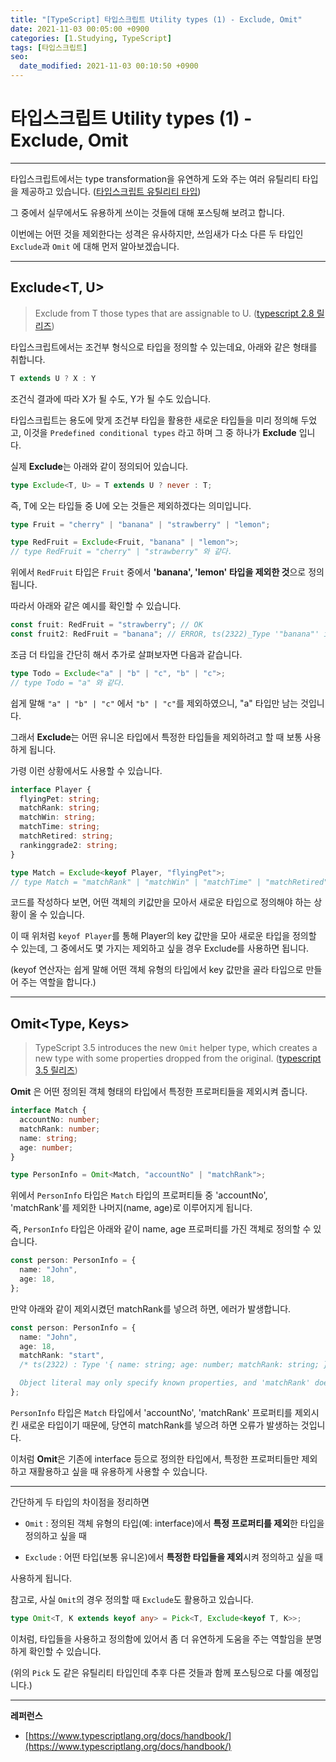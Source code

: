 ```yaml
---
title: "[TypeScript] 타입스크립트 Utility types (1) - Exclude, Omit"
date: 2021-11-03 00:05:00 +0900
categories: [1.Studying, TypeScript]
tags: [타입스크립트]
seo:
  date_modified: 2021-11-03 00:10:50 +0900
---
```


# **타입스크립트 Utility types (1) - Exclude, Omit**

---

타입스크립트에서는 type transformation을 유연하게 도와 주는 여러 유틸리티 타입을 제공하고 있습니다. ([타입스크립트 유틸리티 타입](https://www.typescriptlang.org/docs/handbook/utility-types.html#excludetype-excludedunion))

그 중에서 실무에서도 유용하게 쓰이는 것들에 대해 포스팅해 보려고 합니다.

이번에는 어떤 것을 제외한다는 성격은 유사하지만, 쓰임새가 다소 다른 두 타입인 `Exclude`과 `Omit` 에 대해 먼저 알아보겠습니다.

---

## **Exclude<T, U>**

> Exclude from T those types that are assignable to U. ([typescript 2.8 릴리즈](https://www.typescriptlang.org/docs/handbook/release-notes/typescript-2-8.html#predefined-conditional-types))

타입스크립트에서는 조건부 형식으로 타입을 정의할 수 있는데요, 아래와 같은 형태를 취합니다.

```ts
T extends U ? X : Y
```

조건식 결과에 따라 X가 될 수도, Y가 될 수도 있습니다.

타입스크립트는 용도에 맞게 조건부 타입을 활용한 새로운 타입들을 미리 정의해 두었고, 이것을 `Predefined conditional types` 라고 하며 그 중 하나가 **Exclude** 입니다.

실제 **Exclude**는 아래와 같이 정의되어 있습니다.

```ts
type Exclude<T, U> = T extends U ? never : T;
```

즉, T에 오는 타입들 중 U에 오는 것들은 제외하겠다는 의미입니다.

```ts
type Fruit = "cherry" | "banana" | "strawberry" | "lemon";

type RedFruit = Exclude<Fruit, "banana" | "lemon">;
// type RedFruit = "cherry" | "strawberry" 와 같다.
```

위에서 `RedFruit` 타입은 `Fruit` 중에서 **'banana', 'lemon' 타입을 제외한 것**으로 정의됩니다.

따라서 아래와 같은 예시를 확인할 수 있습니다.

```ts
const fruit: RedFruit = "strawberry"; // OK
const fruit2: RedFruit = "banana"; // ERROR, ts(2322)_Type '"banana"' is not assignable to type '"cherry" | "strawberry"'.
```

조금 더 타입을 간단히 해서 추가로 살펴보자면 다음과 같습니다.

```ts
type Todo = Exclude<"a" | "b" | "c", "b" | "c">;
// type Todo = "a" 와 같다.
```

쉽게 말해 `"a" | "b" | "c"` 에서 `"b" | "c"`를 제외하였으니, "a" 타입만 남는 것입니다.

그래서 **Exclude**는 어떤 유니온 타입에서 특정한 타입들을 제외하려고 할 때 보통 사용하게 됩니다.

가령 이런 상황에서도 사용할 수 있습니다.

```ts
interface Player {
  flyingPet: string;
  matchRank: string;
  matchWin: string;
  matchTime: string;
  matchRetired: string;
  rankinggrade2: string;
}

type Match = Exclude<keyof Player, "flyingPet">;
// type Match = "matchRank" | "matchWin" | "matchTime" | "matchRetired" | "rankinggrade2" 와 같다.
```

코드를 작성하다 보면, 어떤 객체의 키값만을 모아서 새로운 타입으로 정의해야 하는 상황이 올 수 있습니다.

이 때 위처럼 `keyof Player`를 통해 Player의 key 값만을 모아 새로운 타입을 정의할 수 있는데, 그 중에서도 몇 가지는 제외하고 싶을 경우 Exclude를 사용하면 됩니다.

(keyof 연산자는 쉽게 말해 어떤 객체 유형의 타입에서 key 값만을 골라 타입으로 만들어 주는 역할을 합니다.)

---

## **Omit<Type, Keys>**

> TypeScript 3.5 introduces the new `Omit` helper type, which creates a new type with some properties dropped from the original. ([typescript 3.5 릴리즈](https://www.typescriptlang.org/docs/handbook/release-notes/typescript-3-5.html#the-omit-helper-type))

**Omit** 은 어떤 정의된 객체 형태의 타입에서 특정한 프로퍼티들을 제외시켜 줍니다.

```ts
interface Match {
  accountNo: number;
  matchRank: number;
  name: string;
  age: number;
}

type PersonInfo = Omit<Match, "accountNo" | "matchRank">;
```

위에서 `PersonInfo` 타입은 `Match` 타입의 프로퍼티들 중 'accountNo', 'matchRank'를 제외한 나머지(name, age)로 이루어지게 됩니다.

즉, `PersonInfo` 타입은 아래와 같이 name, age 프로퍼티를 가진 객체로 정의할 수 있습니다.

```ts
const person: PersonInfo = {
  name: "John",
  age: 18,
};
```

만약 아래와 같이 제외시켰던 matchRank를 넣으려 하면, 에러가 발생합니다.

```ts
const person: PersonInfo = {
  name: "John",
  age: 18,
  matchRank: "start",
  /* ts(2322) : Type '{ name: string; age: number; matchRank: string; }' is not assignable to type 'Omit<Match, "accountNo" | "matchRank">'.

  Object literal may only specify known properties, and 'matchRank' does not exist in type 'Omit<Match, "accountNo" | "matchRank">'. */
};
```

`PersonInfo` 타입은 `Match` 타입에서 'accountNo', 'matchRank' 프로퍼티를 제외시킨 새로운 타입이기 때문에, 당연히 matchRank를 넣으려 하면 오류가 발생하는 것입니다.

이처럼 **Omit**은 기존에 interface 등으로 정의한 타입에서, 특정한 프로퍼티들만 제외하고 재활용하고 싶을 때 유용하게 사용할 수 있습니다.

---

간단하게 두 타입의 차이점을 정리하면

- `Omit` : 정의된 객체 유형의 타입(예: interface)에서 **특정 프로퍼티를 제외**한 타입을 정의하고 싶을 때

- `Exclude` : 어떤 타입(보통 유니온)에서 **특정한 타입들을 제외**시켜 정의하고 싶을 때

사용하게 됩니다.

참고로, 사실 `Omit`의 경우 정의할 때 `Exclude`도 활용하고 있습니다.

```ts
type Omit<T, K extends keyof any> = Pick<T, Exclude<keyof T, K>>;
```

이처럼, 타입들을 사용하고 정의함에 있어서 좀 더 유연하게 도움을 주는 역할임을 분명하게 확인할 수 있습니다.

(위의 `Pick` 도 같은 유틸리티 타입인데 추후 다른 것들과 함께 포스팅으로 다룰 예정입니다.)

---

**레퍼런스**

- [https://www.typescriptlang.org/docs/handbook/](https://www.typescriptlang.org/docs/handbook/)
